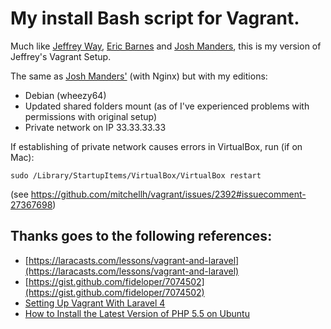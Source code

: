 # My install Bash script for Vagrant.
Much like [Jeffrey Way](https://github.com/JeffreyWay/Vagrant-Setup), [Eric Barnes](https://github.com/ericbarnes/Vagrant-Setup) and [Josh Manders](https://github.com/killswitch/Vagrant-Setup), this is my version of Jeffrey's Vagrant Setup.

The same as [Josh Manders'](https://github.com/killswitch/Vagrant-Setup) (with Nginx) but with my editions:
* Debian (wheezy64)
* Updated shared folders mount (as of I've experienced problems with permissions with original setup)
* Private network on IP 33.33.33.33

If establishing of private network causes errors in VirtualBox, run (if on Mac):
```
sudo /Library/StartupItems/VirtualBox/VirtualBox restart
```
(see https://github.com/mitchellh/vagrant/issues/2392#issuecomment-27367698)

## Thanks goes to the following references:
- [https://laracasts.com/lessons/vagrant-and-laravel](https://laracasts.com/lessons/vagrant-and-laravel)
- [https://gist.github.com/fideloper/7074502](https://gist.github.com/fideloper/7074502)
- [Setting Up Vagrant With Laravel 4](http://culttt.com/2013/06/17/setting-up-vagrant-with-laravel-4/)
- [How to Install the Latest Version of PHP 5.5 on Ubuntu](http://www.dev-metal.com/how-to-setup-latest-version-of-php-5-5-on-ubuntu-12-04-lts/)
